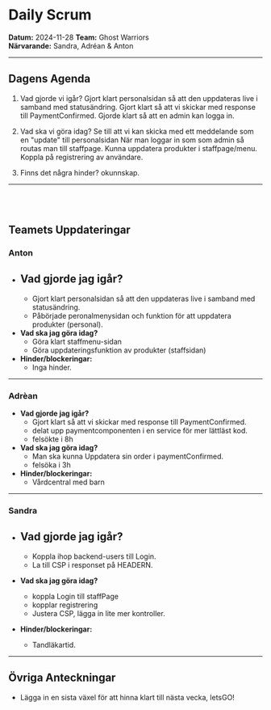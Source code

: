 # Daily Scrum

**Datum:** 2024-11-28
**Team:** Ghost Warriors  
**Närvarande:** Sandra, Adréan & Anton

---

## Dagens Agenda

1. Vad gjorde vi igår?
  Gjort klart personalsidan så att den uppdateras live i samband med statusändring.
  Gjort klart så att vi skickar med response till PaymentConfirmed.
  Gjorde klart så att en admin kan logga in.


3. Vad ska vi göra idag?
  Se till att vi kan skicka med ett meddelande som en "update" till personalsidan
  När man loggar in som som admin så routas man till staffpage.
  Kunna uppdatera produkter i staffpage/menu.
  Koppla på registrering av användare.


5. Finns det några hinder?
   okunnskap.

---

<br>
<br>

## Teamets Uppdateringar

### Anton

- ## **Vad gjorde jag igår?**
  - Gjort klart personalsidan så att den uppdateras live i samband med statusändring.
  - Påbörjade peronalmenysidan och funktion för att uppdatera produkter (personal).
- **Vad ska jag göra idag?**
  - Göra klart staffmenu-sidan
  - Göra uppdateringsfunktion av produkter (staffsidan)
- **Hinder/blockeringar:**
  - Inga hinder.

---

### Adrèan

- **Vad gjorde jag igår?**
  - Gjort klart så att vi skickar med response till PaymentConfirmed.
  - delat upp paymentcomponenten i en service för mer lättläst kod.
  - felsökte i 8h
- **Vad ska jag göra idag?**
  - Man ska kunna Uppdatera sin order i paymentConfirmed.
  - felsöka i 3h
- **Hinder/blockeringar:**
  - Vårdcentral med barn

---

### Sandra

- ## **Vad gjorde jag igår?**
  - Koppla ihop backend-users till Login.
  - La till CSP i responset på HEADERN.
    
- **Vad ska jag göra idag?**
  - koppla Login till staffPage
  - kopplar registrering
  - Justera CSP, lägga in lite mer kontroller.
- **Hinder/blockeringar:**
  - Tandläkartid.

---

## Övriga Anteckningar

- Lägga in en sista växel för att hinna klart till nästa vecka, letsGO!
